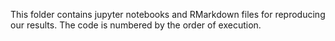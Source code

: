 This folder contains jupyter notebooks and RMarkdown files for reproducing our results. The code is numbered by the order of execution.
